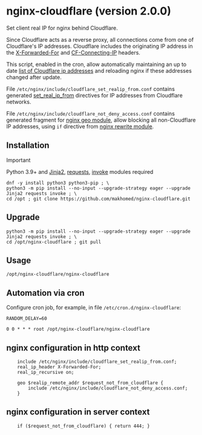 # nginx-cloudflare (version 2.0.0)

Set client real IP for nginx behind Cloudflare.

Since Cloudflare acts as a reverse proxy, all connections come from one of Cloudflare's IP addresses.
Cloudflare includes the originating IP address in the [X-Forwarded-For](https://developers.cloudflare.com/fundamentals/reference/http-headers/#x-forwarded-for) and
[CF-Connecting-IP](https://developers.cloudflare.com/fundamentals/reference/http-request-headers/#cf-connecting-ip) headers.

This script, enabled in the cron, allow automatically maintaining an up to date
[list of Cloudflare ip addresses](https://www.cloudflare.com/ips/)
and reloading nginx if these addresses changed after update.

File `/etc/nginx/include/cloudflare_set_realip_from.conf` contains generated [set_real_ip_from](https://nginx.org/en/docs/http/ngx_http_realip_module.html#set_real_ip_from) directives for IP addresses from Cloudflare networks.

File `/etc/nginx/include/cloudflare_not_deny_access.conf` contains generated fragment for [nginx geo module](https://nginx.org/en/docs/http/ngx_http_geo_module.html),
allow blocking all non-Cloudflare IP addresses, using `if` directive from [nginx rewrite module](https://nginx.org/en/docs/http/ngx_http_rewrite_module.html).

## Installation
> [!IMPORTANT]
> Python 3.9+ and [Jinja2](https://jinja.palletsprojects.com/), [requests](https://requests.readthedocs.io/), [invoke](https://www.pyinvoke.org/) modules required
```
dnf -y install python3 python3-pip ; \
python3 -m pip install --no-input --upgrade-strategy eager --upgrade Jinja2 requests invoke ; \
cd /opt ; git clone https://github.com/makhomed/nginx-cloudflare.git
```

## Upgrade
```
python3 -m pip install --no-input --upgrade-strategy eager --upgrade Jinja2 requests invoke ; \
cd /opt/nginx-cloudflare ; git pull
```

## Usage
```
/opt/nginx-cloudflare/nginx-cloudflare
```

## Automation via cron

Configure cron job, for example, in file `/etc/cron.d/nginx-cloudflare`:

```
RANDOM_DELAY=60

0 0 * * * root /opt/nginx-cloudflare/nginx-cloudflare
```

## nginx configuration in http context
```
    include /etc/nginx/include/cloudflare_set_realip_from.conf;
    real_ip_header X-Forwarded-For;
    real_ip_recursive on;

    geo $realip_remote_addr $request_not_from_cloudflare {
        include /etc/nginx/include/cloudflare_not_deny_access.conf;
    }
```

## nginx configuration in server context
```
    if ($request_not_from_cloudflare) { return 444; }
```

